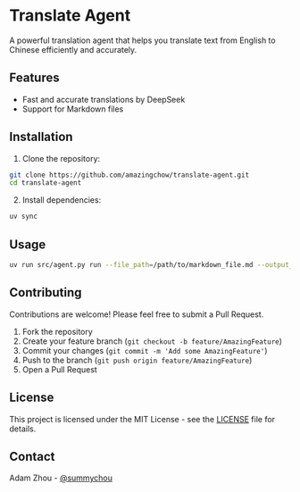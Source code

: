 # Translate Agent

A powerful translation agent that helps you translate text from English to Chinese efficiently and accurately.

## Features

- Fast and accurate translations by DeepSeek
- Support for Markdown files

## Installation

1. Clone the repository:
```bash
git clone https://github.com/amazingchow/translate-agent.git
cd translate-agent
```

2. Install dependencies:
```bash
uv sync
```

## Usage

```bash
uv run src/agent.py run --file_path=/path/to/markdown_file.md --output_path=/path/to/markdown_file_zh_CN.md --keep_original=True
```

## Contributing

Contributions are welcome! Please feel free to submit a Pull Request.

1. Fork the repository
2. Create your feature branch (`git checkout -b feature/AmazingFeature`)
3. Commit your changes (`git commit -m 'Add some AmazingFeature'`)
4. Push to the branch (`git push origin feature/AmazingFeature`)
5. Open a Pull Request

## License

This project is licensed under the MIT License - see the [LICENSE](LICENSE) file for details.

## Contact

Adam Zhou - [@summychou](https://x.com/summychou)
